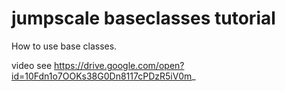 # jumpscale baseclasses tutorial

How to use base classes.

video see
https://drive.google.com/open?id=10Fdn1o7OOKs38G0Dn8117cPDzR5iV0m_
